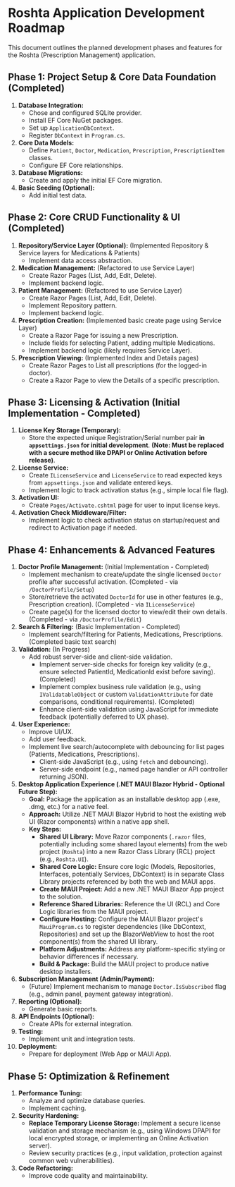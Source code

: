 # Roshta Application Development Roadmap

This document outlines the planned development phases and features for the Roshta (Prescription Management) application.

## Phase 1: Project Setup & Core Data Foundation (Completed)

1.  **Database Integration:**
    *   Chose and configured SQLite provider.
    *   Install EF Core NuGet packages.
    *   Set up `ApplicationDbContext`.
    *   Register `DbContext` in `Program.cs`.
2.  **Core Data Models:**
    *   Define `Patient`, `Doctor`, `Medication`, `Prescription`, `PrescriptionItem` classes.
    *   Configure EF Core relationships.
3.  **Database Migrations:**
    *   Create and apply the initial EF Core migration.
4.  **Basic Seeding (Optional):**
    *   Add initial test data.

## Phase 2: Core CRUD Functionality & UI (Completed)

1.  **Repository/Service Layer (Optional):** (Implemented Repository & Service layers for Medications & Patients)
    *   Implement data access abstraction.
2.  **Medication Management:** (Refactored to use Service Layer)
    *   Create Razor Pages (List, Add, Edit, Delete).
    *   Implement backend logic.
3.  **Patient Management:** (Refactored to use Service Layer)
    *   Create Razor Pages (List, Add, Edit, Delete).
    *   Implement Repository pattern.
    *   Implement backend logic.
4.  **Prescription Creation:** (Implemented basic create page using Service Layer)
    *   Create a Razor Page for issuing a new Prescription.
    *   Include fields for selecting Patient, adding multiple Medications.
    *   Implement backend logic (likely requires Service Layer).
5.  **Prescription Viewing:** (Implemented Index and Details pages)
    *   Create Razor Pages to List all prescriptions (for the logged-in doctor).
    *   Create a Razor Page to view the Details of a specific prescription.

## Phase 3: Licensing & Activation (Initial Implementation - Completed)

1.  **License Key Storage (Temporary):**
    *   Store the expected unique Registration/Serial number pair **in `appsettings.json` for initial development**. **(Note: Must be replaced with a secure method like DPAPI or Online Activation before release)**.
2.  **License Service:**
    *   Create `ILicenseService` and `LicenseService` to read expected keys from `appsettings.json` and validate entered keys.
    *   Implement logic to track activation status (e.g., simple local file flag).
3.  **Activation UI:**
    *   Create `Pages/Activate.cshtml` page for user to input license keys.
4.  **Activation Check Middleware/Filter:**
    *   Implement logic to check activation status on startup/request and redirect to Activation page if needed.

## Phase 4: Enhancements & Advanced Features

1.  **Doctor Profile Management:** (Initial Implementation - Completed)
    *   Implement mechanism to create/update the single licensed `Doctor` profile after successful activation. (Completed - via `/DoctorProfile/Setup`)
    *   Store/retrieve the activated `DoctorId` for use in other features (e.g., Prescription creation). (Completed - via `ILicenseService`)
    *   Create page(s) for the licensed doctor to view/edit their own details. (Completed - via `/DoctorProfile/Edit`)
2.  **Search & Filtering:** (Basic Implementation - Completed)
    *   Implement search/filtering for Patients, Medications, Prescriptions. (Completed basic text search)
3.  **Validation:** (In Progress)
    *   Add robust server-side and client-side validation.
        *   Implement server-side checks for foreign key validity (e.g., ensure selected PatientId, MedicationId exist before saving). (Completed)
        *   Implement complex business rule validation (e.g., using `IValidatableObject` or custom `ValidationAttribute` for date comparisons, conditional requirements). (Completed)
        *   Enhance client-side validation using JavaScript for immediate feedback (potentially deferred to UX phase).
4.  **User Experience:**
    *   Improve UI/UX.
    *   Add user feedback.
    *   Implement live search/autocomplete with debouncing for list pages (Patients, Medications, Prescriptions).
        *   Client-side JavaScript (e.g., using `fetch` and debouncing).
        *   Server-side endpoint (e.g., named page handler or API controller returning JSON).
5.  **Desktop Application Experience (.NET MAUI Blazor Hybrid - Optional Future Step):**
    *   **Goal:** Package the application as an installable desktop app (.exe, .dmg, etc.) for a native feel.
    *   **Approach:** Utilize .NET MAUI Blazor Hybrid to host the existing web UI (Razor components) within a native app shell.
    *   **Key Steps:**
        *   **Shared UI Library:** Move Razor components (`.razor` files, potentially including some shared layout elements) from the web project (`Roshta`) into a new Razor Class Library (RCL) project (e.g., `Roshta.UI`).
        *   **Shared Core Logic:** Ensure core logic (Models, Repositories, Interfaces, potentially Services, DbContext) is in separate Class Library projects referenced by both the web and MAUI apps.
        *   **Create MAUI Project:** Add a new .NET MAUI Blazor App project to the solution.
        *   **Reference Shared Libraries:** Reference the UI (RCL) and Core Logic libraries from the MAUI project.
        *   **Configure Hosting:** Configure the MAUI Blazor project's `MauiProgram.cs` to register dependencies (like DbContext, Repositories) and set up the BlazorWebView to host the root component(s) from the shared UI library.
        *   **Platform Adjustments:** Address any platform-specific styling or behavior differences if necessary.
        *   **Build & Package:** Build the MAUI project to produce native desktop installers.
6.  **Subscription Management (Admin/Payment):**
    *   (Future) Implement mechanism to manage `Doctor.IsSubscribed` flag (e.g., admin panel, payment gateway integration).
7.  **Reporting (Optional):**
    *   Generate basic reports.
8.  **API Endpoints (Optional):**
    *   Create APIs for external integration.
9.  **Testing:**
    *   Implement unit and integration tests.
10. **Deployment:**
    *   Prepare for deployment (Web App or MAUI App).

## Phase 5: Optimization & Refinement

1.  **Performance Tuning:**
    *   Analyze and optimize database queries.
    *   Implement caching.
2.  **Security Hardening:**
    *   **Replace Temporary License Storage:** Implement a secure license validation and storage mechanism (e.g., using Windows DPAPI for local encrypted storage, or implementing an Online Activation server).
    *   Review security practices (e.g., input validation, protection against common web vulnerabilities).
3.  **Code Refactoring:**
    *   Improve code quality and maintainability. 